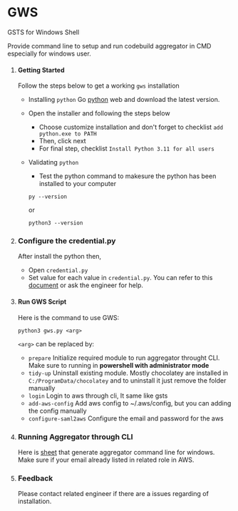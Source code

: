 # GWS

GSTS for Windows Shell

Provide command line to setup and run codebuild aggregator in CMD especially for windows user.

1. #### **Getting Started**

   Follow the steps below to get a working `gws` installation


   - Installing `python`
     Go [python](https://www.python.org/downloads/) web and download the latest version.
   - Open the installer and following the steps below

     - Choose customize installation and don't forget to checklist `add python.exe to PATH`
     - Then, click next
     - For final step, checklist `Install Python 3.11 for all users`
   - Validating `python`

     - Test the python command to makesure the python has been installed to your computer

     ```
     py --version
     ```
     or

     ```
     python3 --version
     ```
2. ### Configure the credential.py

   After install the python then,


   - Open `credential.py`
   - Set value for each value in `credential.py`. You can refer to this [document](https://29022131.atlassian.net/wiki/spaces/ENG/pages/2403074159/AWS+Single+Sign+On+-+How+to+assume+role+in+CLI+using+Google+SSO+SAML) or ask the engineer for help.
3. #### Run GWS Script

   Here is the command to use GWS:


   ```
   python3 gws.py <arg>
   ```
   `<arg>` can be replaced by:

   - `prepare`
     Initialize required module to run aggregator throught CLI. Make sure to running in **powershell with administrator mode**
   - `tidy-up`
     Uninstall existing module. Mostly chocolatey are installed in `C:/ProgramData/chocolatey` and to uninstall it just remove the folder manually
   - `login`
     Login to aws through cli, It same like gsts
   - `add-aws-config`
     Add aws config to ~/.aws/config, but you can adding the config manually
   - `configure-saml2aws`
     Configure the email and password for the aws
4. ### Running Aggregator through CLI

   Here is [sheet](https://docs.google.com/spreadsheets/d/1qwVGdhWfVwiVBKryOwFpAtKjjuymrcSgyUMHNj-h98A/edit?usp=sharing) that generate aggregator command line for windows. Make sure if your email already listed in related role in AWS.
5. ### Feedback

   Please contact related engineer if there are a issues regarding of installation.
